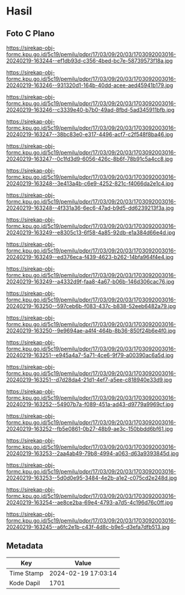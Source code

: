 # Hasil

## Foto C Plano

https://sirekap-obj-formc.kpu.go.id/5c19/pemilu/pdpr/17/03/09/20/03/1703092003016-20240219-163244--ef1db93d-c356-4bed-bc7e-58739573f18a.jpg

https://sirekap-obj-formc.kpu.go.id/5c19/pemilu/pdpr/17/03/09/20/03/1703092003016-20240219-163246--931320d1-164b-40dd-acee-aed45941b179.jpg

https://sirekap-obj-formc.kpu.go.id/5c19/pemilu/pdpr/17/03/09/20/03/1703092003016-20240219-163246--c3339e40-b7b0-49ad-8fbd-5ad345911bfb.jpg

https://sirekap-obj-formc.kpu.go.id/5c19/pemilu/pdpr/17/03/09/20/03/1703092003016-20240219-163247--38bc83e0-e317-4496-acf7-c2f548f8ba46.jpg

https://sirekap-obj-formc.kpu.go.id/5c19/pemilu/pdpr/17/03/09/20/03/1703092003016-20240219-163247--0c1fd3d9-6056-426c-8b6f-78b91c5a4cc8.jpg

https://sirekap-obj-formc.kpu.go.id/5c19/pemilu/pdpr/17/03/09/20/03/1703092003016-20240219-163248--3e413a4b-c6e9-4252-821c-f4066da2e1c4.jpg

https://sirekap-obj-formc.kpu.go.id/5c19/pemilu/pdpr/17/03/09/20/03/1703092003016-20240219-163248--4f331a36-6ec6-47ad-b9d5-dd6239213f3a.jpg

https://sirekap-obj-formc.kpu.go.id/5c19/pemilu/pdpr/17/03/09/20/03/1703092003016-20240219-163249--e8305c13-6f58-4a85-92db-e1a384d66e4d.jpg

https://sirekap-obj-formc.kpu.go.id/5c19/pemilu/pdpr/17/03/09/20/03/1703092003016-20240219-163249--ed376eca-f439-4623-b262-14bfa964f4e4.jpg

https://sirekap-obj-formc.kpu.go.id/5c19/pemilu/pdpr/17/03/09/20/03/1703092003016-20240219-163249--a4332d9f-faa8-4a67-b06b-146d306cac76.jpg

https://sirekap-obj-formc.kpu.go.id/5c19/pemilu/pdpr/17/03/09/20/03/1703092003016-20240219-163250--597ceb6b-f083-437c-b838-52eeb6482a79.jpg

https://sirekap-obj-formc.kpu.go.id/5c19/pemilu/pdpr/17/03/09/20/03/1703092003016-20240219-163250--9e9694ae-a4f4-464b-8b36-850f24b6e4f0.jpg

https://sirekap-obj-formc.kpu.go.id/5c19/pemilu/pdpr/17/03/09/20/03/1703092003016-20240219-163251--e945a4a7-5a71-4ce6-9f79-a00390ac6a5d.jpg

https://sirekap-obj-formc.kpu.go.id/5c19/pemilu/pdpr/17/03/09/20/03/1703092003016-20240219-163251--d7d28da4-21d1-4ef7-a5ee-c818940e33d9.jpg

https://sirekap-obj-formc.kpu.go.id/5c19/pemilu/pdpr/17/03/09/20/03/1703092003016-20240219-163252--54907b7a-f089-451a-ad43-d9779a9969cf.jpg

https://sirekap-obj-formc.kpu.go.id/5c19/pemilu/pdpr/17/03/09/20/03/1703092003016-20240219-163252--fb5e0861-0b27-48b9-ae3c-150bbdd6bf61.jpg

https://sirekap-obj-formc.kpu.go.id/5c19/pemilu/pdpr/17/03/09/20/03/1703092003016-20240219-163253--2aa4ab49-79b8-4994-a063-d63a9393845d.jpg

https://sirekap-obj-formc.kpu.go.id/5c19/pemilu/pdpr/17/03/09/20/03/1703092003016-20240219-163253--5d0d0e95-3484-4e2b-a1e2-c075cd2e248d.jpg

https://sirekap-obj-formc.kpu.go.id/5c19/pemilu/pdpr/17/03/09/20/03/1703092003016-20240219-163254--ae8ce2ba-69e4-4793-a7d5-4c196d76c0ff.jpg

https://sirekap-obj-formc.kpu.go.id/5c19/pemilu/pdpr/17/03/09/20/03/1703092003016-20240219-163245--a6fc2e1b-c43f-4d8c-b9e5-d3efa7dfb513.jpg


## Metadata

| Key        | Value               |
| ---------- | ------------------- |
| Time Stamp | 2024-02-19 17:03:14 |
| Kode Dapil | 1701                |



